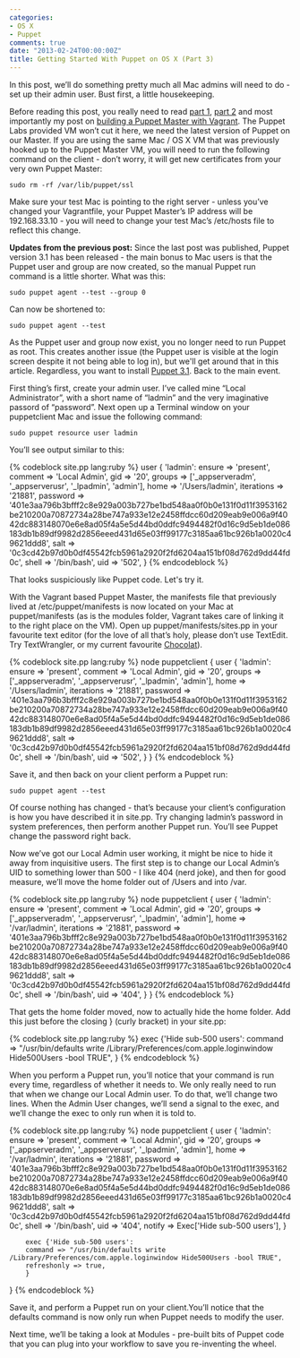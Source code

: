 ```yaml
---
categories:
- OS X
- Puppet
comments: true
date: "2013-02-24T00:00:00Z"
title: Getting Started With Puppet on OS X (Part 3)
---
```

In this post, we’ll do something pretty much all Mac admins will need to do - set up their admin user. Bust first, a little housekeeping.

Before reading this post, you really need to read [part 1](http://grahamgilbert.com/blog/2013/01/25/getting-started-with-puppet-part-1/), [part 2](http://grahamgilbert.com/blog/2013/01/27/getting-started-with-puppet-on-os-x-part-2/) and most importantly my post on [building a Puppet Master with Vagrant](http://grahamgilbert.com/blog/2013/02/13/building-a-test-puppet-master-with-vagrant/). The Puppet Labs provided VM won’t cut it here, we need the latest version of Puppet on our Master. If you are using the same Mac / OS X VM that was previously hooked up to the Puppet Master VM, you will need to run the following command on the client - don’t worry, it will get new certificates from your very own Puppet Master:

	sudo rm -rf /var/lib/puppet/ssl
	
Make sure your test Mac is pointing to the right server - unless you’ve changed your Vagrantfile, your Puppet Master’s IP address will be 192.168.33.10 - you will need to change your test Mac’s /etc/hosts file to reflect this change.

__Updates from the previous post:__ Since the last post was published, Puppet version 3.1 has been released - the main bonus to Mac users is that the Puppet user and group are now created, so the manual Puppet run command is a little shorter. What was this:
	
	sudo puppet agent --test --group 0

Can now be shortened to:

	sudo puppet agent --test
	
As the Puppet user and group now exist, you no longer need to run Puppet as root. This creates another issue (the Puppet user is visible at the login screen despite it not being able to log in), but we'll get around that in this article. Regardless, you want to install [Puppet 3.1](http://downloads.puppetlabs.com/mac/). Back to the main event.

First thing’s first, create your admin user. I’ve called mine “Local Administrator”, with a short name of “ladmin” and the very imaginative passord of “password”. Next open up a Terminal window on your puppetclient Mac and issue the following command:

	sudo puppet resource user ladmin
	
You’ll see output similar to this:

{% codeblock site.pp lang:ruby %}
user { 'ladmin':
  ensure     => 'present',
  comment    => 'Local Admin',
  gid        => '20',
  groups     => ['_appserveradm', '_appserverusr', '_lpadmin', 'admin'],
  home       => '/Users/ladmin',
  iterations => '21881',
  password   => '401e3aa796b3bfff2c8e929a003b727be1bd548aa0f0b0e131f0d11f3953162be210200a70872734a28be747a933e12e2458ffdcc60d209eab9e006a9f4042dc883148070e6e8ad05f4a5e5d44bd0ddfc9494482f0d16c9d5eb1de086183db1b89df9982d2856eeed431d65e03ff99177c3185aa61bc926b1a0020c49621ddd8',
  salt       => '0c3cd42b97d0b0df45542fcb5961a2920f2fd6204aa151bf08d762d9dd44fd0c',
  shell      => '/bin/bash',
  uid        => '502',
}
{% endcodeblock %}

That looks suspiciously like Puppet code. Let's try it.

With the Vagrant based Puppet Master, the manifests file that previously lived at /etc/puppet/manifests is now located on your Mac at puppet/manifests (as is the modules folder, Vagrant takes care of linking it to the right place on the VM). Open up puppet/manifests/sites.pp in your favourite text editor (for the love of all that’s holy, please don’t use TextEdit. Try TextWrangler, or my current favourite [Chocolat](http://www.chocolatapp.com/)).

{% codeblock site.pp lang:ruby %}
node puppetclient {
	user { 'ladmin':
  		ensure     => 'present',
  		comment    => 'Local Admin',
  		gid    => '20',
  		groups     => ['_appserveradm', '_appserverusr', '_lpadmin', 'admin'],
  		home       => '/Users/ladmin',
  		iterations => '21881',
  		password   => '401e3aa796b3bfff2c8e929a003b727be1bd548aa0f0b0e131f0d11f3953162be210200a70872734a28be747a933e12e2458ffdcc60d209eab9e006a9f4042dc883148070e6e8ad05f4a5e5d44bd0ddfc9494482f0d16c9d5eb1de086183db1b89df9982d2856eeed431d65e03ff99177c3185aa61bc926b1a0020c49621ddd8',
  		salt       => '0c3cd42b97d0b0df45542fcb5961a2920f2fd6204aa151bf08d762d9dd44fd0c',
  		shell      => '/bin/bash',
  		uid        => '502',
	}
}
{% endcodeblock %}

Save it, and then back on your client perform a Puppet run:

	sudo puppet agent --test
	
Of course nothing has changed - that’s because your client’s configuration is how you have described it in site.pp. Try changing ladmin’s password in system preferences, then perform another Puppet run. You’ll see Puppet change the password right back.

Now we’ve got our Local Admin user working, it might be nice to hide it away from inquisitive users. The first step is to change our Local Admin’s UID to something lower than 500 - I like 404 (nerd joke), and then for good measure, we’ll move the home folder out of /Users and into /var.

{% codeblock site.pp lang:ruby %}
node puppetclient {
	user { 'ladmin':
  		ensure     => 'present',
  		comment    => 'Local Admin',
  		gid        => '20',
  		groups     => ['_appserveradm', '_appserverusr', '_lpadmin', 'admin'],
  		home       => '/var/ladmin',
  		iterations => '21881',
  		password   => '401e3aa796b3bfff2c8e929a003b727be1bd548aa0f0b0e131f0d11f3953162be210200a70872734a28be747a933e12e2458ffdcc60d209eab9e006a9f4042dc883148070e6e8ad05f4a5e5d44bd0ddfc9494482f0d16c9d5eb1de086183db1b89df9982d2856eeed431d65e03ff99177c3185aa61bc926b1a0020c49621ddd8',
  		salt       => '0c3cd42b97d0b0df45542fcb5961a2920f2fd6204aa151bf08d762d9dd44fd0c',
  		shell      => '/bin/bash',
  		uid        => '404',
	}
}
{% endcodeblock %}

That gets the home folder moved, now to actually hide the home folder. Add this just before the closing } (curly bracket) in your site.pp:

{% codeblock site.pp lang:ruby %}
exec {'Hide sub-500 users':
        command => "/usr/bin/defaults write /Library/Preferences/com.apple.loginwindow Hide500Users -bool TRUE",
        }
{% endcodeblock %}

When you perform a Puppet run, you’ll notice that your command is run every time, regardless of whether it needs to. We only really need to run that when we change our Local Admin user. To do that, we’ll change two lines. When the Admin User changes, we’ll send a signal to the exec, and we’ll change the exec to only run when it is told to.

{% codeblock site.pp lang:ruby %}
node puppetclient {
	user { 'ladmin':
  		ensure     => 'present',
  		comment    => 'Local Admin',
		gid        => '20',
  		groups     => ['_appserveradm', '_appserverusr', '_lpadmin', 'admin'],
  		home       => '/var/ladmin',
  		iterations => '21881',
  		password   => '401e3aa796b3bfff2c8e929a003b727be1bd548aa0f0b0e131f0d11f3953162be210200a70872734a28be747a933e12e2458ffdcc60d209eab9e006a9f4042dc883148070e6e8ad05f4a5e5d44bd0ddfc9494482f0d16c9d5eb1de086183db1b89df9982d2856eeed431d65e03ff99177c3185aa61bc926b1a0020c49621ddd8',
  		salt       => '0c3cd42b97d0b0df45542fcb5961a2920f2fd6204aa151bf08d762d9dd44fd0c',
  		shell      => '/bin/bash',
  		uid        => '404',
  		notify     => Exec['Hide sub-500 users'],
	}
	
	    exec {'Hide sub-500 users':
        command => "/usr/bin/defaults write /Library/Preferences/com.apple.loginwindow Hide500Users -bool TRUE",
        refreshonly => true,
        }
}
{% endcodeblock %}

Save it, and perform a Puppet run on your client.You’ll notice that the defaults command is now only run when Puppet needs to modify the user.

Next time, we’ll be taking a look at Modules - pre-built bits of Puppet code that you can plug into your workflow to save you re-inventing the wheel.